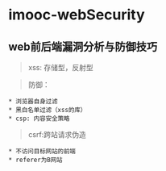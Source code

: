 # imooc-webSecurity

## web前后端漏洞分析与防御技巧

> xss:
    存储型，反射型

> 防御：

    * 浏览器自身过滤
    * 黑白名单过滤（xss的库）
    * csp: 内容安全策略

> csrf:跨站请求伪造

    * 不访问目标网站的前端
    * referer为B网站

